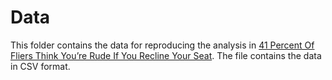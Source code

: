 # Data

This folder contains the data for reproducing the analysis in [41 Percent Of Fliers Think You’re Rude If You Recline Your Seat](https://fivethirtyeight.com/features/airplane-etiquette-recline-seat/). The file contains the data in CSV format.
